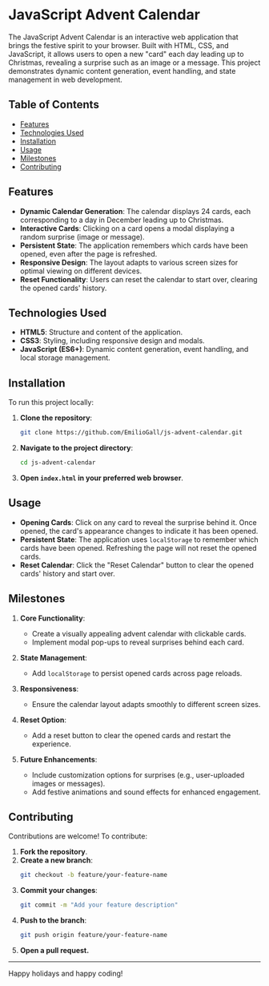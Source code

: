 # JavaScript Advent Calendar

The JavaScript Advent Calendar is an interactive web application that brings the festive spirit to your browser. Built with HTML, CSS, and JavaScript, it allows users to open a new "card" each day leading up to Christmas, revealing a surprise such as an image or a message. This project demonstrates dynamic content generation, event handling, and state management in web development.

## Table of Contents

- [Features](#features)
- [Technologies Used](#technologies-used)
- [Installation](#installation)
- [Usage](#usage)
- [Milestones](#milestones)
- [Contributing](#contributing)

## Features

- **Dynamic Calendar Generation**: The calendar displays 24 cards, each corresponding to a day in December leading up to Christmas.
- **Interactive Cards**: Clicking on a card opens a modal displaying a random surprise (image or message).
- **Persistent State**: The application remembers which cards have been opened, even after the page is refreshed.
- **Responsive Design**: The layout adapts to various screen sizes for optimal viewing on different devices.
- **Reset Functionality**: Users can reset the calendar to start over, clearing the opened cards' history.

## Technologies Used

- **HTML5**: Structure and content of the application.
- **CSS3**: Styling, including responsive design and modals.
- **JavaScript (ES6+)**: Dynamic content generation, event handling, and local storage management.

## Installation

To run this project locally:

1. **Clone the repository**:
   ```bash
   git clone https://github.com/EmilioGall/js-advent-calendar.git
   ```

2. **Navigate to the project directory**:
   ```bash
   cd js-advent-calendar
   ```

3. **Open `index.html` in your preferred web browser**.

## Usage

- **Opening Cards**: Click on any card to reveal the surprise behind it. Once opened, the card's appearance changes to indicate it has been opened.
- **Persistent State**: The application uses `localStorage` to remember which cards have been opened. Refreshing the page will not reset the opened cards.
- **Reset Calendar**: Click the "Reset Calendar" button to clear the opened cards' history and start over.

## Milestones

1. **Core Functionality**:
   - Create a visually appealing advent calendar with clickable cards.
   - Implement modal pop-ups to reveal surprises behind each card.
   
2. **State Management**:
   - Add `localStorage` to persist opened cards across page reloads.

3. **Responsiveness**:
   - Ensure the calendar layout adapts smoothly to different screen sizes.

4. **Reset Option**:
   - Add a reset button to clear the opened cards and restart the experience.

5. **Future Enhancements**:
   - Include customization options for surprises (e.g., user-uploaded images or messages).
   - Add festive animations and sound effects for enhanced engagement.

## Contributing

Contributions are welcome! To contribute:

1. **Fork the repository**.
2. **Create a new branch**:
   ```bash
   git checkout -b feature/your-feature-name
   ```
3. **Commit your changes**:
   ```bash
   git commit -m "Add your feature description"
   ```
4. **Push to the branch**:
   ```bash
   git push origin feature/your-feature-name
   ```
5. **Open a pull request.**

---

Happy holidays and happy coding!